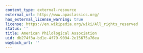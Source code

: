 ```yaml
---
content_type: external-resource
external_url: http://www.apaclassics.org/
has_external_license_warning: true
license: https://en.wikipedia.org/wiki/All_rights_reserved
status: ''
title: American Philological Association
uid: db274f3a-bd1e-4f79-9094-2e15675a76ea
wayback_url: ''
---
```

